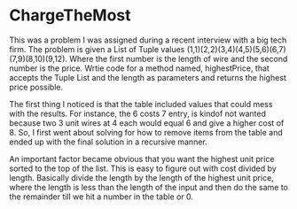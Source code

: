 # ChargeTheMost
This was a problem I was assigned during a recent interview with a big tech firm.
The problem is given a List of Tuple values (1,1)(2,2)(3,4)(4,5)(5,6)(6,7)(7,9)(8,10)(9,12).  Where the first number is the length of wire and the second number is the price.  Wrtie code for a method named, highestPrice, that accepts the Tuple List and the length as parameters and returns the highest price possible.

The first thing I noticed is that the table included values that could mess with the results.  For instance, the 6 costs 7 entry, is kindof not wanted because two 3 unit wires at 4 each would equal 6 and give a higher cost of 8.  So, I first went about solving for how to remove items from the table and ended up with the final solution in a recursive manner.

An important factor became obvious that you want the highest unit price sorted to the top of the list.  This is easy to figure out with cost divided by length.
Basically divide the length by the length of the highest unit price, where the length is less than the length of the input and then do the same to the remainder till we hit a number in the table or 0.

